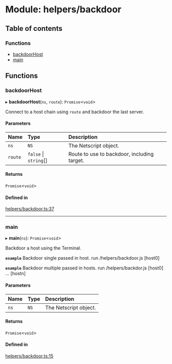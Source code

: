 # Module: helpers/backdoor

## Table of contents

### Functions

- [backdoorHost](../wiki/helpers.backdoor#backdoorhost)
- [main](../wiki/helpers.backdoor#main)

## Functions

### backdoorHost

▸ **backdoorHost**(`ns`, `route`): `Promise`<`void`\>

Connect to a host chain using `route` and backdoor the last server.

#### Parameters

| Name | Type | Description |
| :------ | :------ | :------ |
| `ns` | `NS` | The Netscript object. |
| `route` | ``false`` \| `string`[] | Route to use to backdoor, including target. |

#### Returns

`Promise`<`void`\>

#### Defined in

[helpers/backdoor.ts:37](https://github.com/vladzaharia/bitburner/blob/468eb83/src/helpers/backdoor.ts#L37)

___

### main

▸ **main**(`ns`): `Promise`<`void`\>

Backdoor a host using the Terminal.

**`example`** Backdoor single passed in host.
run /helpers/backdoor.js [host0]

**`example`** Backdoor multiple passed in hosts.
run /helpers/backdor.js [host0] ... [hostn]

#### Parameters

| Name | Type | Description |
| :------ | :------ | :------ |
| `ns` | `NS` | The Netscript object. |

#### Returns

`Promise`<`void`\>

#### Defined in

[helpers/backdoor.ts:15](https://github.com/vladzaharia/bitburner/blob/468eb83/src/helpers/backdoor.ts#L15)
